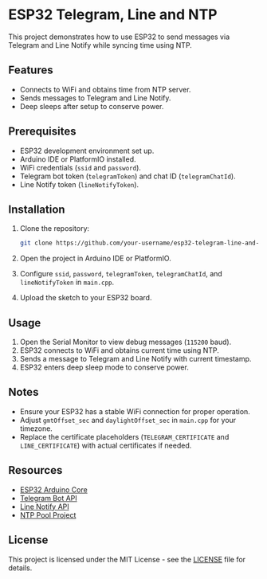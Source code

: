 
# ESP32 Telegram, Line and NTP

This project demonstrates how to use ESP32 to send messages via Telegram and Line Notify while syncing time using NTP.

## Features

- Connects to WiFi and obtains time from NTP server.
- Sends messages to Telegram and Line Notify.
- Deep sleeps after setup to conserve power.

## Prerequisites

- ESP32 development environment set up.
- Arduino IDE or PlatformIO installed.
- WiFi credentials (`ssid` and `password`).
- Telegram bot token (`telegramToken`) and chat ID (`telegramChatId`).
- Line Notify token (`lineNotifyToken`).

## Installation

1. Clone the repository:
   ```bash
   git clone https://github.com/your-username/esp32-telegram-line-and-ntp.git
   ```

2. Open the project in Arduino IDE or PlatformIO.

3. Configure `ssid`, `password`, `telegramToken`, `telegramChatId`, and `lineNotifyToken` in `main.cpp`.

4. Upload the sketch to your ESP32 board.

## Usage

1. Open the Serial Monitor to view debug messages (`115200` baud).
2. ESP32 connects to WiFi and obtains current time using NTP.
3. Sends a message to Telegram and Line Notify with current timestamp.
4. ESP32 enters deep sleep mode to conserve power.

## Notes

- Ensure your ESP32 has a stable WiFi connection for proper operation.
- Adjust `gmtOffset_sec` and `daylightOffset_sec` in `main.cpp` for your timezone.
- Replace the certificate placeholders (`TELEGRAM_CERTIFICATE` and `LINE_CERTIFICATE`) with actual certificates if needed.

## Resources

- [ESP32 Arduino Core](https://github.com/espressif/arduino-esp32)
- [Telegram Bot API](https://core.telegram.org/bots/api)
- [Line Notify API](https://notify-bot.line.me/doc/en/)
- [NTP Pool Project](https://www.pool.ntp.org/)

## License

This project is licensed under the MIT License - see the [LICENSE](LICENSE) file for details.
